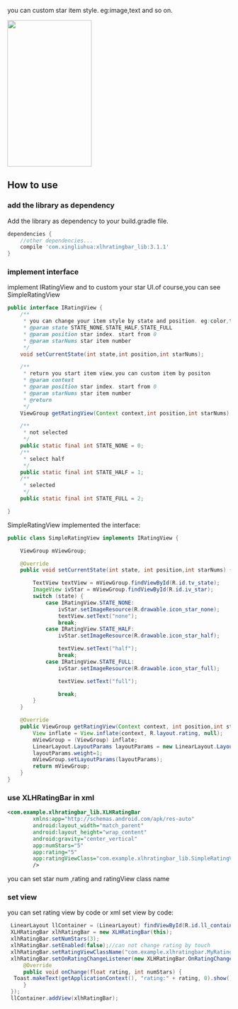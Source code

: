 you can custom star item style. eg:image,text and so on.

<img src="https://github.com/xingliuhua/XLHRatingBar/blob/master/screenshot_1571735043111.png" height="330" width="190" >


## How to use
### add the library as dependency

Add the library as dependency to your build.gradle file.
```gradle
dependencies {
	//other dependencies...
	compile 'com.xingliuhua:xlhratingbar_lib:3.1.1'
}
```
### implement interface
implement IRatingView and  to custom your star UI.of course,you can see SimpleRatingView
```java
public interface IRatingView {
    /**
     * you can change your item style by state and position. eg:color,text size.
     * @param state STATE_NONE,STATE_HALF,STATE_FULL
     * @param position star index. start from 0
     * @param starNums star item number
     */
    void setCurrentState(int state,int position,int starNums);

    /**
     * return you start item view,you can custom item by positon
     * @param context
     * @param position star index. start from 0
     * @param starNums star item number
     * @return
     */
    ViewGroup getRatingView(Context context,int position,int starNums);

    /**
     * not selected
     */
    public static final int STATE_NONE = 0;
    /**
     * select half
     */
    public static final int STATE_HALF = 1;
    /**
     * selected
     */
    public static final int STATE_FULL = 2;

}
```

SimpleRatingView implemented the interface:
```java
public class SimpleRatingView implements IRatingView {

    ViewGroup mViewGroup;

    @Override
    public void setCurrentState(int state, int position,int starNums) {

        TextView textView = mViewGroup.findViewById(R.id.tv_state);
        ImageView ivStar = mViewGroup.findViewById(R.id.iv_star);
        switch (state) {
            case IRatingView.STATE_NONE:
                ivStar.setImageResource(R.drawable.icon_star_none);
                textView.setText("none");
                break;
            case IRatingView.STATE_HALF:
                ivStar.setImageResource(R.drawable.icon_star_half);

                textView.setText("half");
                break;
            case IRatingView.STATE_FULL:
                ivStar.setImageResource(R.drawable.icon_star_full);

                textView.setText("full");

                break;
        }
    }

    @Override
    public ViewGroup getRatingView(Context context, int position,int starNums) {
        View inflate = View.inflate(context, R.layout.rating, null);
        mViewGroup = (ViewGroup) inflate;
        LinearLayout.LayoutParams layoutParams = new LinearLayout.LayoutParams(ViewGroup.LayoutParams.WRAP_CONTENT,ViewGroup.LayoutParams.WRAP_CONTENT);
        layoutParams.weight=1;
        mViewGroup.setLayoutParams(layoutParams);
        return mViewGroup;
    }
}
```

### use XLHRatingBar in xml

```xml
<com.example.xlhratingbar_lib.XLHRatingBar
		xmlns:app="http://schemas.android.com/apk/res-auto"
        android:layout_width="match_parent"
        android:layout_height="wrap_content"
        android:gravity="center_vertical"
        app:numStars="5"
        app:rating="5"
        app:ratingViewClass="com.example.xlhratingbar_lib.SimpleRatingView"
        />
```
you can set star num ,rating and ratingView class name

### set view
you can set rating view by code or xml
set view by code:

```java
 LinearLayout llContainer = (LinearLayout) findViewById(R.id.ll_container);
 XLHRatingBar xlhRatingBar = new XLHRatingBar(this);
 xlhRatingBar.setNumStars(3);
 xlhRatingBar.setEnabled(false);//can not change rating by touch
 xlhRatingBar.setRatingViewClassName("com.example.xlhratingbar.MyRatingView4");
 xlhRatingBar.setOnRatingChangeListener(new XLHRatingBar.OnRatingChangeListener() {
     @Override
     public void onChange(float rating, int numStars) {
  Toast.makeText(getApplicationContext(), "rating:" + rating, 0).show();
     }
 });
 llContainer.addView(xlhRatingBar);
```

